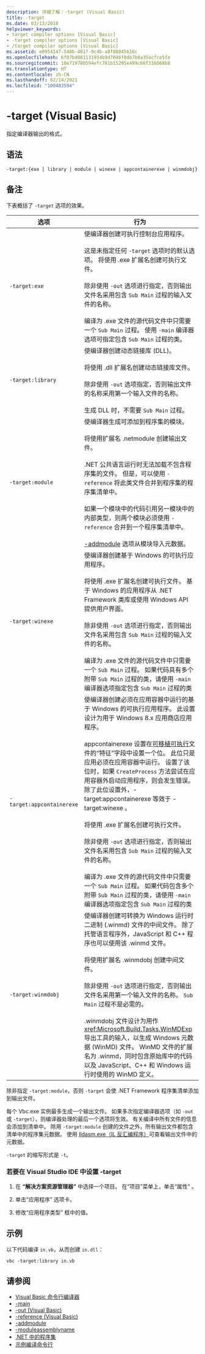 ```yaml
---
description: 详细了解：-target (Visual Basic)
title: -target
ms.date: 03/13/2018
helpviewer_keywords:
- target compiler options [Visual Basic]
- -target compiler options [Visual Basic]
- /target compiler options [Visual Basic]
ms.assetid: e0954147-548b-461f-9c4b-a8f88845616c
ms.openlocfilehash: 6f07bd081131934b9d7046f0db7b8a35acfce5fe
ms.sourcegitcommit: 10e719780594efc781b15295e499c66f316068b8
ms.translationtype: HT
ms.contentlocale: zh-CN
ms.lasthandoff: 02/14/2021
ms.locfileid: "100483594"
---
```

# <a name="-target-visual-basic"></a>-target (Visual Basic)

指定编译器输出的格式。

## <a name="syntax"></a>语法

```console
-target:{exe | library | module | winexe | appcontainerexe | winmdobj}
```

## <a name="remarks"></a>备注

下表概括了 `-target` 选项的效果。

|**选项**|**行为**|
|----------------|------------------|
|`-target:exe`|使编译器创建可执行控制台应用程序。<br /><br /> 这是未指定任何 `-target` 选项时的默认选项。 将使用 .exe 扩展名创建可执行文件。<br /><br /> 除非使用 `-out` 选项进行指定，否则输出文件名采用包含 `Sub Main` 过程的输入文件的名称。<br /><br /> 编译为 .exe 文件的源代码文件中只需要一个 `Sub Main` 过程。 使用 `-main` 编译器选项可指定包含 `Sub Main` 过程的类。|
|`-target:library`|使编译器创建动态链接库 (DLL)。<br /><br /> 将使用 .dll 扩展名创建动态链接库文件。<br /><br /> 除非使用 `-out` 选项指定，否则输出文件的名称采用第一个输入文件的名称。<br /><br /> 生成 DLL 时，不需要 `Sub Main` 过程。|
|`-target:module`|使编译器生成可添加到程序集的模块。<br /><br /> 将使用扩展名 .netmodule 创建输出文件。<br /><br /> .NET 公共语言运行时无法加载不包含程序集的文件。 但是，可以使用 `-reference` 将此类文件合并到程序集的程序集清单中。<br /><br /> 如果一个模块中的代码引用另一模块中的内部类型，则两个模块必须使用 `-reference` 合并到一个程序集清单中。<br /><br /> [-addmodule](addmodule.md) 选项从模块导入元数据。|
|`-target:winexe`|使编译器创建基于 Windows 的可执行应用程序。<br /><br /> 将使用 .exe 扩展名创建可执行文件。 基于 Windows 的应用程序从 .NET Framework 类库或使用 Windows API 提供用户界面。<br /><br /> 除非使用 `-out` 选项进行指定，否则输出文件名采用包含 `Sub Main` 过程的输入文件的名称。<br /><br /> 编译为 .exe 文件的源代码文件中只需要一个 `Sub Main` 过程。 如果代码具有多个附带 `Sub Main` 过程的类，请使用 `-main` 编译器选项指定包含 `Sub Main` 过程的类|
|`-target:appcontainerexe`|使编译器创建必须在应用容器中运行的基于 Windows 的可执行应用程序。 此设置设计为用于 Windows 8.x 应用商店应用程序。<br /><br /> appcontainerexe  设置在[可移植可执行](/windows/desktop/Debug/pe-format)文件的“特征”字段中设置一个位。 此位只是应用必须在应用容器中运行。 设置了该位时，如果 `CreateProcess` 方法尝试在应用容器外启动应用程序，则会发生错误。 除了此位设置外，-target:appcontainerexe  等效于 -target:winexe  。<br /><br /> 将使用 .exe 扩展名创建可执行文件。<br /><br /> 除非使用 `-out` 选项进行指定，否则输出文件名采用包含 `Sub Main` 过程的输入文件的名称。<br /><br /> 编译为 .exe 文件的源代码文件中只需要一个 `Sub Main` 过程。 如果代码包含多个附带 `Sub Main` 过程的类，请使用 `-main` 编译器选项指定包含 `Sub Main` 过程的类|
|`-target:winmdobj`|使编译器创建可转换为 Windows 运行时二进制 (.winmd) 文件的中间文件。 除了托管语言程序外，JavaScript 和 C++ 程序也可以使用该 .winmd 文件。<br /><br /> 将使用扩展名 .winmdobj 创建中间文件。<br /><br /> 除非使用 `-out` 选项进行指定，否则输出文件名采用第一个输入文件的名称。 `Sub Main` 过程不是必需的。<br /><br /> .winmdobj 文件设计为用作 <xref:Microsoft.Build.Tasks.WinMDExp> 导出工具的输入，以生成 Windows 元数据 (WinMD) 文件。 WinMD 文件的扩展名为 .winmd，同时包含原始库中的代码以及 JavaScript、C++ 和 Windows 运行时使用的 WinMD 定义。|

除非指定 `-target:module`，否则 `-target` 会使 .NET Framework 程序集清单添加到输出文件。

每个 Vbc.exe 实例最多生成一个输出文件。 如果多次指定编译器选项（如 `-out` 或 `-target`），则编译器处理的最后一个选项将生效。 有关编译中所有文件的信息会添加到清单中。 除用 `-target:module` 创建的文件之外，所有输出文件都包含清单中的程序集元数据。 使用 [Ildasm.exe（IL 反汇编程序）](../../../framework/tools/ildasm-exe-il-disassembler.md)可查看输出文件中的元数据。

`-target` 的缩写形式是 `-t`。

### <a name="to-set--target-in-the-visual-studio-ide"></a>若要在 Visual Studio IDE 中设置 -target

1. 在 **“解决方案资源管理器”** 中选择一个项目。 在“项目”菜单上，单击“属性”   。

2. 单击“应用程序”  选项卡。

3. 修改“应用程序类型”  框中的值。

## <a name="example"></a>示例

以下代码编译 `in.vb`，从而创建 `in.dll`：

```console
vbc -target:library in.vb
```

## <a name="see-also"></a>请参阅

- [Visual Basic 命令行编译器](index.md)
- [-main](main.md)
- [-out (Visual Basic)](out.md)
- [-reference (Visual Basic)](reference.md)
- [-addmodule](addmodule.md)
- [-moduleassemblyname](moduleassemblyname.md)
- [.NET 中的程序集](../../../standard/assembly/index.md)
- [示例编译命令行](sample-compilation-command-lines.md)
